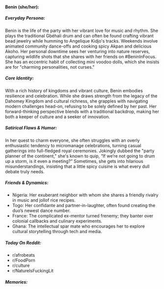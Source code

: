 #### Benin (she/her):

##### Everyday Persona:

Benin is the life of the party with her vibrant love for music and rhythm. She plays the traditional Gbéhali drum and can often be found crafting vibrant bead jewelry while humming to Angelique Kidjo's tracks. Weekends involve animated community dance-offs and cooking spicy Akpan and delicious Akoho. Her personal downtime sees her venturing into nature reserves, capturing wildlife shots that she shares with her friends on #BeninInFocus. She has an eccentric habit of collecting mini voodoo dolls, which she insists are for "charming personalities, not curses."

##### Core Identity:

With a rich history of kingdoms and vibrant culture, Benin embodies resilience and celebration. While she draws strength from the legacy of the Dahomey Kingdom and cultural richness, she grapples with navigating modern challenges head-on, refusing to be solely defined by her past. Her forward-thinking perspective blends with a traditional backdrop, making her both a keeper of culture and a seeker of innovation.

##### Satirical Flaws & Humor:

In her quest to charm everyone, she often struggles with an overly enthusiastic tendency to micromanage celebrations, turning casual gatherings into full-fledged royal ceremonies. Jokingly dubbed the "party planner of the continent," she's known to quip, “If we’re not going to drum up a storm, is it even a meeting?” Sometimes, she gets into hilarious misunderstandings, insisting that a little spicy cuisine is what every dull debate truly needs.

##### Friends & Dynamics:

- Nigeria: Her exuberant neighbor with whom she shares a friendly rivalry in music and jollof rice recipes.
- Togo: Her confidante and partner-in-laughter, often found creating the duo’s newest dance number.
- France: The complicated ex-mentor turned frenemy; they banter over colonial callbacks and culinary experiments.
- Ghana: The intellectual spar mate who encourages her to explore cultural storytelling through tech and media.

##### Today On Reddit:

- r/afrobeats
- r/FoodPorn
- r/culture
- r/NatureIsFuckingLit

##### Memories:

